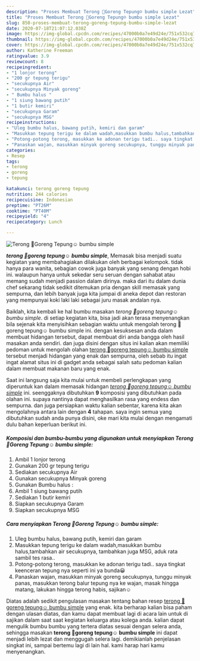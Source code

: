 ```yaml
---
description: "Proses Membuat Terong 🍆Goreng Tepung☺ bumbu simple Lezat"
title: "Proses Membuat Terong 🍆Goreng Tepung☺ bumbu simple Lezat"
slug: 850-proses-membuat-terong-goreng-tepung-bumbu-simple-lezat
date: 2020-07-18T21:07:12.038Z
image: https://img-global.cpcdn.com/recipes/47000b0a7e49d24e/751x532cq70/terong-🍆goreng-tepung☺-bumbu-simple-foto-resep-utama.jpg
thumbnail: https://img-global.cpcdn.com/recipes/47000b0a7e49d24e/751x532cq70/terong-🍆goreng-tepung☺-bumbu-simple-foto-resep-utama.jpg
cover: https://img-global.cpcdn.com/recipes/47000b0a7e49d24e/751x532cq70/terong-🍆goreng-tepung☺-bumbu-simple-foto-resep-utama.jpg
author: Katherine Freeman
ratingvalue: 3.9
reviewcount: 8
recipeingredient:
- "1 lonjor terong"
- "200 gr tepung terigu"
- "secukupnya Air"
- "secukupnya Minyak goreng"
- " Bumbu halus "
- "1 siung bawang putih"
- "1 butir kemiri"
- "secukupnya Garam"
- "secukupnya MSG"
recipeinstructions:
- "Uleg bumbu halus, bawang putih, kemiri dan garam"
- "Masukkan tepung terigu ke dalam wadah,masukkan bumbu halus,tambahkan air secukupnya, tambahkan juga MSG, aduk rata sambil tes rasa.."
- "Potong-potong terong, masukkan ke adonan terigu tadi.. saya tingkat keenceran tepung nya seperti ini ya bunda😀"
- "Panaskan wajan, masukkan minyak goreng secukupnya, tunggu minyak panas, masukkan terong balur tepung nya ke wajan, masak hingga matang, lakukan hingga terong habis, sajikan☺"
categories:
- Resep
tags:
- terong
- goreng
- tepung

katakunci: terong goreng tepung 
nutrition: 244 calories
recipecuisine: Indonesian
preptime: "PT26M"
cooktime: "PT40M"
recipeyield: "4"
recipecategory: Lunch

---
```



![Terong 🍆Goreng Tepung☺ bumbu simple](https://img-global.cpcdn.com/recipes/47000b0a7e49d24e/751x532cq70/terong-🍆goreng-tepung☺-bumbu-simple-foto-resep-utama.jpg)

<b><i>terong 🍆goreng tepung☺ bumbu simple</i></b>, Memasak bisa menjadi suatu kegiatan yang membahagiakan dilakukan oleh berbagai kelompok. tidak hanya para wanita, sebagian cowok juga banyak yang senang dengan hobi ini. walaupun hanya untuk sekedar seru seruan dengan sahabat atau memang sudah menjadi passion dalam dirinya. maka dari itu dalam dunia chef sekarang tidak sedikit ditemukan pria dengan skill memasak yang sempurna, dan lebih banyak juga kita jumpai di aneka depot dan restoran yang mempunyai koki laki laki sebagai juru masak andalan nya.

Baiklah, kita kembali ke hal bumbu masakan <i>terong 🍆goreng tepung☺ bumbu simple</i>. di setiap kegiatan kita, bisa jadi akan terasa menyenangkan bila sejenak kita menyisihkan sebagian waktu untuk mengolah terong 🍆goreng tepung☺ bumbu simple ini. dengan kesuksesan anda dalam membuat hidangan tersebut, dapat membuat diri anda bangga oleh hasil masakan anda sendiri. dan juga disini dengan situs ini kalian akan memiliki pedoman untuk mengolah olahan <u>terong 🍆goreng tepung☺ bumbu simple</u> tersebut menjadi hidangan yang enak dan sempurna, oleh sebab itu ingat ingat alamat situs ini di gadget anda sebagai salah satu pedoman kalian dalam membuat makanan baru yang enak.




Saat ini langsung saja kita mulai untuk membeli perlengkapan yang diperuntuk kan dalam memasak hidangan <u><i>terong 🍆goreng tepung☺ bumbu simple</i></u> ini. seenggaknya dibutuhkan <b>9</b> komposisi yang dibutuhkan pada olahan ini. supaya nantinya dapat menghasilkan rasa yang endess dan sempurna. dan juga persiapkan waktu kalian sebentar, karena kita akan mengolahnya antara lain dengan <b>4</b> tahapan. saya ingin semua yang dibutuhkan sudah anda punya disini, oke mari kita mulai dengan mengamati dulu bahan keperluan berikut ini.

<!--inarticleads1-->

##### Komposisi dan bumbu-bumbu yang digunakan untuk menyiapkan Terong 🍆Goreng Tepung☺ bumbu simple:

1. Ambil 1 lonjor terong
1. Gunakan 200 gr tepung terigu
1. Sediakan secukupnya Air
1. Gunakan secukupnya Minyak goreng
1. Gunakan  Bumbu halus :
1. Ambil 1 siung bawang putih
1. Sediakan 1 butir kemiri
1. Siapkan secukupnya Garam
1. Siapkan secukupnya MSG




<!--inarticleads2-->

##### Cara menyiapkan Terong 🍆Goreng Tepung☺ bumbu simple:

1. Uleg bumbu halus, bawang putih, kemiri dan garam
1. Masukkan tepung terigu ke dalam wadah,masukkan bumbu halus,tambahkan air secukupnya, tambahkan juga MSG, aduk rata sambil tes rasa..
1. Potong-potong terong, masukkan ke adonan terigu tadi.. saya tingkat keenceran tepung nya seperti ini ya bunda😀
1. Panaskan wajan, masukkan minyak goreng secukupnya, tunggu minyak panas, masukkan terong balur tepung nya ke wajan, masak hingga matang, lakukan hingga terong habis, sajikan☺




Diatas adalah sedikit pengulasan masakan tentang bahan resep <u>terong 🍆goreng tepung☺ bumbu simple</u> yang enak. kita berharap kalian bisa paham dengan ulasan diatas, dan kamu dapat membuat lagi di acara lain untuk di sajikan dalam saat saat kegiatan keluarga atau kolega anda. kalian dapat mengulik bumbu bumbu yang tertera diatas sesuai dengan selera anda, sehingga masakan <b>terong 🍆goreng tepung☺ bumbu simple</b> ini dapat menjadi lebih lezat dan menggugah selera lagi. demikianlah penjelasan singkat ini, sampai bertemu lagi di lain hal. kami harap hari kamu menyenangkan.
